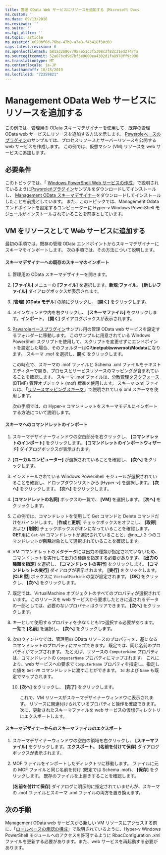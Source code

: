 ```yaml
---
title: 管理 OData Web サービスにリソースを追加する |Microsoft Docs
ms.custom: ''
ms.date: 09/13/2016
ms.reviewer: ''
ms.suite: ''
ms.tgt_pltfrm: ''
ms.topic: article
ms.assetid: e620bf6d-76be-47b0-a7a8-f43418f30c60
caps.latest.revision: 6
ms.openlocfilehash: b81a32b867795ae51c3f5308c2f82c31ed2747fa
ms.sourcegitcommit: 52a67bcd9d7bf3e8600ea4302d1fa8970ff9c998
ms.translationtype: MT
ms.contentlocale: ja-JP
ms.lasthandoff: 10/15/2019
ms.locfileid: "72359821"
---
```

# <a name="adding-resources-to-a-management-odata-web-service"></a>Management OData Web サービスにリソースを追加する

この例では、管理用の OData スキーマデザイナーを使用して、既存の管理 OData web サービスにリソースを追加する方法を示します。 [Pswsroleベースのプラグイン](https://code.msdn.microsoft.com:443/windowsdesktop/PswsRoleBasedPlugins-9c79b75a)のサンプルでは、プロセスリソースとサーバーリソースを公開する web サービスを作成します。 この例では、仮想マシン (VM) リソースを web サービスに追加します。

## <a name="prerequisites"></a>必要条件

このトピックでは、「 [Windows PowerShell Web サービスの作成](./creating-a-management-odata-web-service.md)」で説明されているように[Pswsroleñプラグイン](https://code.msdn.microsoft.com:443/windowsdesktop/PswsRoleBasedPlugins-9c79b75a)サンプルをダウンロードしてインストールし、 [Management OData スキーマデザイナー](https://marketplace.visualstudio.com/items?itemName=jlisc0.ManagementODataSchemaDesigner)をダウンロードしてインストールしたことを前提としています。 また、このトピックでは、Management Odata エンドポイントを設定するコンピューターに Hyper-v Windows PowerShell モジュールがインストールされていることを前提としています。

## <a name="adding-vm-as-a-resource-to-the-web-service"></a>VM をリソースとして Web サービスに追加する

最初の手順では、既存の管理 OData エンドポイントからスキーマデザイナーにスキーマをインポートします。 次の手順では、その方法について説明します。

#### <a name="importing-an-existing-schema-into-the-schema-designer"></a>スキーマデザイナーへの既存のスキーマのインポート

1. 管理用の OData スキーマデザイナーを開きます。

2. **[ファイル]** メニューの **[ファイル]** を選択します。**新規**;**ファイル**。 **[新しいファイル]** ダイアログボックスが表示されます。

3. [**管理] [OData モデル**] の順にクリックし、 **[開く]** をクリックします。

4. メインウィンドウ内を右クリックし、 **[スキーマファイル]** をクリックします。**インポート**。 **[開く]** ダイアログボックスが表示されます。

5. [Pswsroleベースプラグイン](https://code.msdn.microsoft.com:443/windowsdesktop/PswsRoleBasedPlugins-9c79b75a)サンプル用の管理 OData web サービスを設定するフォルダーに移動します。 このサンプルに用意されている Windows PowerShell スクリプトを使用して、スクリプトを変更せずにエンドポイントを設定した場合、そのフォルダーは**C:\inetpub\wwwroot\Modata**になります。 スキーマ .mof を選択し、**開く** をクリックします。

   この時点で、スキーマの .mof ファイルと Schema .xml ファイルをテキストエディターで開き、プロセスとサービスリソースのマッピングが含まれていることを確認します。 スキーマ .mof ファイルは、[分散管理タスクフォース](https://www.dmtf.org/)(DTMF) 管理オブジェクト (mof) 標準を使用します。 スキーマ .xml ファイルは、「[リソースマッピングスキーマ](./resource-mapping-schema.md)」で説明されている xml スキーマを使用します。

   次の手順では、の Hyper-v コマンドレットをスキーマモデルにインポートする方法について説明します。

#### <a name="importing-cmdlets-into-the-schema"></a>スキーマへのコマンドレットのインポート

1. スキーマデザイナーウィンドウの空白部分を右クリックし、 **[コマンドレットのインポート]** をクリックします。 **[コマンドレットのインポートウィザード]** ダイアログボックスが表示されます。

2. **[ローカルコンピューター]** が選択されていることを確認し、 **[次へ]** をクリックします。

3. インストールされている Windows PowerShell モジュールが選択されていることを確認し、ドロップダウンリストから [Hyper-v] を選択します。 **[次へ]** をクリックします。 **[次へ]** をクリックします。

4. **[コマンドレットの名詞]** ボックスの一覧で、 **[VM]** を選択します。 **[次へ]** をクリックします。

5. この例では、コマンドレットを使用して Get コマンドと Delete コマンドだけをバインドします。 [**作成**と**更新**] チェックボックスをオフにし、 **[取得]** および **[削除]** チェックボックスがオンになっていることを確認します。 **GET**用に `Get-VM` コマンドレットが選択されていることと、@no__t 2 つのコマンドレットが**削除**対象として選択されていることを確認します。

6. VM コマンドレットのメタデータには出力の種類が指定されていないため、コマンドレットを実行して出力の種類を指定する必要があります。 **[出力の種類を指定]** を選択し、 **[コマンドレットの実行]** をクリックします。 **[コマンドレットの実行]** ダイアログが表示されます。 **[実行]** をクリックします。 **[CLR 型]** ボックスに `VirtualMachine` の型が設定されます。 **[OK]** をクリックし、 **[次へ]** をクリックします。

7. 既定では、VirtualMachine オブジェクトのすべてのプロパティが選択されています。 このリソースを web サービスから要求したときに返されるデータの一部としては、必要のないプロパティはクリアできます。 **[次へ]** をクリックします。

8. キーとして使用するプロパティを少なくとも1つ選択する必要があります。 一覧で **[名前]** を選択し、 **[次へ]** をクリックします。

9. 次のウィンドウでは、管理用の OData リソースのプロパティを、基になるコマンドレットのプロパティにマップできます。 既定では、同じ名前のプロパティがマップされます。 たとえば、リソースの `ComputerName` プロパティは、コマンドレットの `ComputerName` プロパティにマップされます。  これにより、web サービスへの要求で `ComputerName` プロパティを指定し、指定した値を `Get-VM` コマンドレットに渡すことができます。 `Id` および `Name` も既定でマップされます。

   10. **[次へ]** をクリックし、 **[完了]** をクリックします。

       これで、VM リソースがスキーマデザイナーウィンドウに表示されます。 リソースに関連付けられているプロパティと操作を確認できます。 次に、更新されたスキーマファイルを web サービスの仮想ディレクトリにエクスポートします。

#### <a name="exporting-schema-files-from-the-schema-designer"></a>スキーマデザイナーからのスキーマファイルのエクスポート

1. スキーマデザイナーウィンドウの空白の領域を右クリックし、 **[スキーマファイル]** をクリックします。**エクスポート**。 **[名前を付けて保存]** ダイアログボックスが表示されます。

2. MOF ファイルをインポートしたディレクトリに移動します。 ファイルに元の MOF ファイルと同じ名前を付け (既定では Schema .mof)、 **[保存]** をクリックします。 既存のファイルを上書きすることを確認します。

   **[名前を付けて保存]** ダイアログに明示的に指定されていませんが、スキーマの .mof ファイルとスキーマ .xml ファイルの両方を置き換えます。

## <a name="next-steps"></a>次の手順

Management OData web サービスから新しい VM リソースにアクセスする前に、「[ロールベースの承認の構成](./configuring-role-based-authorization.md)」で説明されているように、Hyper-v Windows PowerShell モジュールへのアクセスを許可するように RbacConfiguration .xml ファイルを更新する必要があります。また、web サービスを再起動する必要があります。